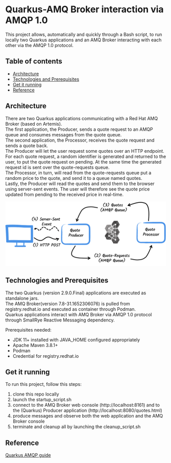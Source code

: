 # Quarkus-AMQ Broker interaction via AMQP 1.0
This project allows, automatically and quickly through a Bash script, to run locally two Quarkus applications and an AMQ Broker interacting with each other via the AMQP 1.0 protocol.

## Table of contents
* [Architecture](#architecture)
* [Technologies and Prerequisites](#technologies-and-prerequisites)
* [Get it running](#get-it-running)
* [Reference](#reference)

## Architecture
There are two Quarkus applications communicating with a Red Hat AMQ Broker (based on Artemis).  
The first application, the Producer, sends a quote request to an AMQP queue and consumes messages from the quote queue.  
The second application, the Processor, receives the quote request and sends a quote back.  
The Producer will let the user request some quotes over an HTTP endpoint. For each quote request, a random identifier is generated and returned to the user, to put the quote request on pending. At the same time the generated request id is sent over the quote-requests queue.  
The Processor, in turn, will read from the quote-requests queue put a random price to the quote, and send it to a queue named quotes.  
Lastly, the Producer will read the quotes and send them to the browser using server-sent events. The user will therefore see the quote price updated from pending to the received price in real-time.

![Architecture](https://github.com/gamagnolo/quarkus-amqbroker/blob/main/architecture.png?raw=true)
	
## Technologies and Prerequisites
The two Quarkus (version 2.9.0.Final) applications are executed as standalone jars.  
The AMQ Broker(version 7.8-31.1652306076) is pulled from registry.redhat.io and executed as container through Podman.  
Quarkus applications interact with AMQ Broker via AMQP 1.0 protocol through SmallRye Reactive Messaging dependency.

Prerequisites needed:

* JDK 11+ installed with JAVA_HOME configured appropriately
* Apache Maven 3.8.1+
* Podman
* Credential for registry.redhat.io

## Get it running
To run this project, follow this steps:
1. clone this repo locally
2. launch the startup_script.sh
3. connect to the AMQ Broker web console (http://localhost:8161) and to the (Quarkus) Producer application (http://localhost:8080/quotes.html)
4. produce messages and observe both the web application and the AMQ Broker console
5. terminate and cleanup all by launching the cleanup_script.sh

## Reference
[Quarkus AMQP guide](https://quarkus.io/guides/amqp)
